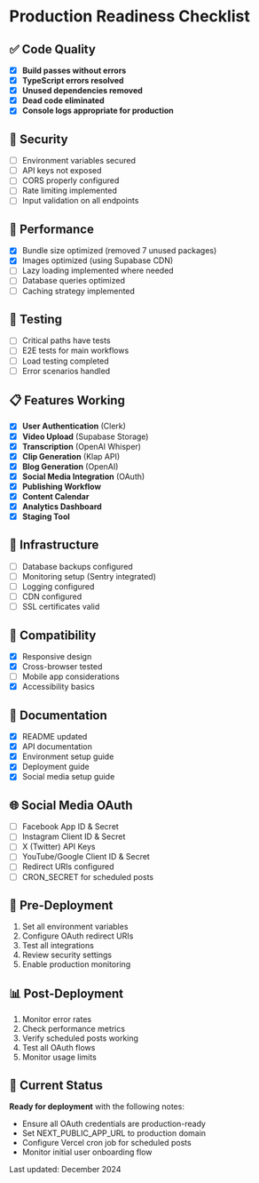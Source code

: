 # Production Readiness Checklist

## ✅ Code Quality
- [x] **Build passes without errors**
- [x] **TypeScript errors resolved**
- [x] **Unused dependencies removed**
- [x] **Dead code eliminated**
- [x] **Console logs appropriate for production**

## 🔐 Security
- [ ] Environment variables secured
- [ ] API keys not exposed
- [ ] CORS properly configured
- [ ] Rate limiting implemented
- [ ] Input validation on all endpoints

## 🚀 Performance
- [x] Bundle size optimized (removed 7 unused packages)
- [x] Images optimized (using Supabase CDN)
- [ ] Lazy loading implemented where needed
- [ ] Database queries optimized
- [ ] Caching strategy implemented

## 🧪 Testing
- [ ] Critical paths have tests
- [ ] E2E tests for main workflows
- [ ] Load testing completed
- [ ] Error scenarios handled

## 📋 Features Working
- [x] **User Authentication** (Clerk)
- [x] **Video Upload** (Supabase Storage)
- [x] **Transcription** (OpenAI Whisper)
- [x] **Clip Generation** (Klap API)
- [x] **Blog Generation** (OpenAI)
- [x] **Social Media Integration** (OAuth)
- [x] **Publishing Workflow**
- [x] **Content Calendar**
- [x] **Analytics Dashboard**
- [x] **Staging Tool**

## 🔧 Infrastructure
- [ ] Database backups configured
- [ ] Monitoring setup (Sentry integrated)
- [ ] Logging configured
- [ ] CDN configured
- [ ] SSL certificates valid

## 📱 Compatibility
- [x] Responsive design
- [x] Cross-browser tested
- [ ] Mobile app considerations
- [x] Accessibility basics

## 📄 Documentation
- [x] README updated
- [x] API documentation
- [x] Environment setup guide
- [x] Deployment guide
- [x] Social media setup guide

## 🌐 Social Media OAuth
- [ ] Facebook App ID & Secret
- [ ] Instagram Client ID & Secret
- [ ] X (Twitter) API Keys
- [ ] YouTube/Google Client ID & Secret
- [ ] Redirect URIs configured
- [ ] CRON_SECRET for scheduled posts

## 🚦 Pre-Deployment
1. Set all environment variables
2. Configure OAuth redirect URIs
3. Test all integrations
4. Review security settings
5. Enable production monitoring

## 📊 Post-Deployment
1. Monitor error rates
2. Check performance metrics
3. Verify scheduled posts working
4. Test all OAuth flows
5. Monitor usage limits

## 🎯 Current Status
**Ready for deployment** with the following notes:
- Ensure all OAuth credentials are production-ready
- Set NEXT_PUBLIC_APP_URL to production domain
- Configure Vercel cron job for scheduled posts
- Monitor initial user onboarding flow

Last updated: December 2024 